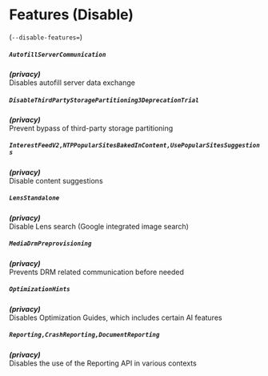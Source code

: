 # Features (Disable)
(`--disable-features=`)

##### `AutofillServerCommunication`
***(privacy)***\
Disables autofill server data exchange

##### `DisableThirdPartyStoragePartitioning3DeprecationTrial`
***(privacy)***\
Prevent bypass of third-party storage partitioning

##### `InterestFeedV2,NTPPopularSitesBakedInContent,UsePopularSitesSuggestions`
***(privacy)***\
Disable content suggestions

##### `LensStandalone`
***(privacy)***\
Disable Lens search (Google integrated image search)

##### `MediaDrmPreprovisioning`
***(privacy)***\
Prevents DRM related communication before needed

##### `OptimizationHints`
***(privacy)***\
Disables Optimization Guides, which includes certain AI features

##### `Reporting,CrashReporting,DocumentReporting`
***(privacy)***\
Disables the use of the Reporting API in various contexts
